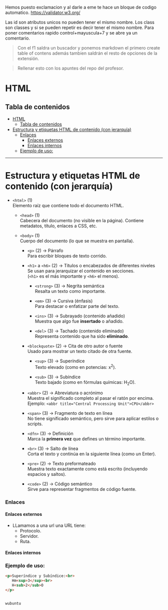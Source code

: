 Hemos puesto exclamacion y al darle a eme te hace un bloque de codigo automatico.
https://validator.w3.org/

Las id son atributos unicos no pueden tener el mismo nombre.
Los class son classes y si se pueden repetir es decir tener el mismo nombre.
Para poner comentarios rapido control+mayuscula+7 y se abre ya un comentario.

>Con el f1 saldra un buscador y ponemos markdown el primero create table of contens además tambien saldrán el resto de opciones de la extensión.

>Rellenar esto con los apuntes del repo del profesor.


# HTML
## Tabla de contenidos

- [HTML](#html)
  - [Tabla de contenidos](#tabla-de-contenidos)
- [Estructura y etiquetas HTML de contenido (con jerarquía)](#estructura-y-etiquetas-html-de-contenido-con-jerarquía)
    - [Enlaces](#enlaces)
      - [Enlaces externos](#enlaces-externos)
      - [Enlaces internos](#enlaces-internos)
    - [Ejemplo de uso:](#ejemplo-de-uso)


---

# Estructura y etiquetas HTML de contenido (con jerarquía)

- `<html>` (1)  
  Elemento raíz que contiene todo el documento HTML.

  - `<head>` (1)  
    Cabecera del documento (no visible en la página). Contiene metadatos, título, enlaces a CSS, etc.

  - `<body>` (1)  
    Cuerpo del documento (lo que se muestra en pantalla).

    - `<p>` (2) → Párrafo  
      Para escribir bloques de texto corrido.

    - `<h1>` a `<h6>` (2) → Títulos o encabezados de diferentes niveles  
      Se usan para jerarquizar el contenido en secciones.  
      (`<h1>` es el más importante y `<h6>` el menos).

      - `<strong>` (3) → Negrita semántica  
        Resalta un texto como importante.

      - `<em>` (3) → Cursiva (énfasis)  
        Para destacar o enfatizar parte del texto.

      - `<ins>` (3) → Subrayado (contenido añadido)  
        Muestra que algo fue **insertado** o añadido.

      - `<del>` (3) → Tachado (contenido eliminado)  
        Representa contenido que ha sido **eliminado**.

    - `<blockquote>` (2) → Cita de otro autor o fuente  
      Usado para mostrar un texto citado de otra fuente.

      - `<sup>` (3) → Superíndice  
        Texto elevado (como en potencias: x<sup>2</sup>).

      - `<sub>` (3) → Subíndice  
        Texto bajado (como en fórmulas químicas: H<sub>2</sub>O).

    - `<abbr>` (2) → Abreviatura o acrónimo  
      Muestra el significado completo al pasar el ratón por encima.  
      Ejemplo: `<abbr title="Central Processing Unit">CPU</abbr>`

    - `<span>` (3) → Fragmento de texto en línea  
      No tiene significado semántico, pero sirve para aplicar estilos o scripts.

    - `<dfn>` (3) → Definición  
      Marca la **primera vez** que defines un término importante.

    - `<br>` (3) → Salto de línea  
      Corta el texto y continúa en la siguiente línea (como un Enter).

    - `<pre>` (2) → Texto preformateado  
      Muestra texto exactamente como está escrito (incluyendo espacios y saltos).

    - `<code>` (2) → Código semántico  
      Sirve para representar fragmentos de código fuente.



### Enlaces
 #### Enlaces externos

  - LLamamos a una url una URL tiene:
    - Protocolo.
    - Servidor.
    - Ruta.
  
#### Enlaces internos


### Ejemplo de uso:
```html
<p>Superíndice y Subíndice:<br>
   Hm<sup>3</sup><br>
   H<sub>2</sub>O
</p>


wubuntu